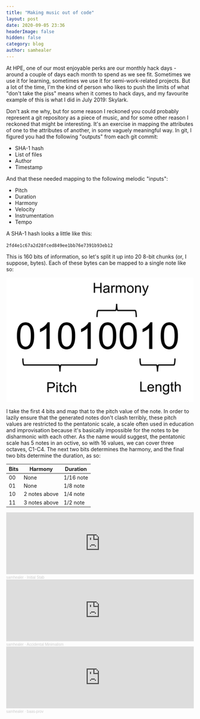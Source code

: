 ```yaml
---
title: "Making music out of code"
layout: post
date: 2020-09-05 23:36
headerImage: false
hidden: false
category: blog
author: samhealer
---
```


At HPE, one of our most enjoyable perks are our monthly hack days - around a couple of days each month to spend as we see fit. Sometimes we use it for learning, sometimes we use it for semi-work-related projects. But a lot of the time, I'm the kind of person who likes to push the limits of what "don't take the piss" means when it comes to hack days, and my favourite example of this is what I did in July 2019: Skylark.

Don't ask me why, but for some reason I reckoned you could probably represent a git repository as a piece of music, and for some other reason I reckoned that might be interesting. It's an exercise in mapping the attributes of one to the attributes of another, in some vaguely meaningful way. In git, I figured you had the following "outputs" from each git commit:

* SHA-1 hash
* List of files
* Author
* Timestamp

And that these needed mapping to the following melodic "inputs":

* Pitch
* Duration
* Harmony
* Velocity
* Instrumentation
* Tempo


A SHA-1 hash looks a little like this:

`2fd4e1c67a2d28fced849ee1bb76e7391b93eb12`

This is 160 bits of information, so let's split it up into 20 8-bit chunks (or, I suppose, bytes). Each of these bytes can be mapped to a single note like so:

![68648492_361239248141556_8522284295832731648_n](/assets/images/projects/skylark1.png)

I take the first 4 bits and map that to the pitch value of the note. In order to lazily ensure that the generated notes don't clash terribly, these pitch values are restricted to the pentatonic scale, a scale often used in education and improvisation because it's basically impossible for the notes to be disharmonic with each other. As the name would suggest, the pentatonic scale has 5 notes in an octive, so with 16 values, we can cover three octaves, C1-C4. The next two bits determines the harmony, and the final two bits determine the duration, as so:

| Bits | Harmony       | Duration  |
|------|---------------|-----------|
| 00   | None          | 1/16 note |
| 01   | None          | 1/8 note  |
| 10   | 2 notes above | 1/4 note  |
| 11   | 3 notes above | 1/2 note  |

 
<iframe width="100%" height="166" scrolling="no" frameborder="no" allow="autoplay" src="https://w.soundcloud.com/player/?url=https%3A//api.soundcloud.com/tracks/888427966&color=%23ff9900&auto_play=false&hide_related=false&show_comments=true&show_user=true&show_reposts=false&show_teaser=true"></iframe><div style="font-size: 10px; color: #cccccc;line-break: anywhere;word-break: normal;overflow: hidden;white-space: nowrap;text-overflow: ellipsis; font-family: Interstate,Lucida Grande,Lucida Sans Unicode,Lucida Sans,Garuda,Verdana,Tahoma,sans-serif;font-weight: 100;"><a href="https://soundcloud.com/samhealer" title="samhealer" target="_blank" style="color: #cccccc; text-decoration: none;">samhealer</a> · <a href="https://soundcloud.com/samhealer/initial-stab" title="Initial Stab" target="_blank" style="color: #cccccc; text-decoration: none;">Initial Stab</a></div>

<iframe width="100%" height="166" scrolling="no" frameborder="no" allow="autoplay" src="https://w.soundcloud.com/player/?url=https%3A//api.soundcloud.com/tracks/888427957&color=%23ff9900&auto_play=false&hide_related=false&show_comments=true&show_user=true&show_reposts=false&show_teaser=true"></iframe><div style="font-size: 10px; color: #cccccc;line-break: anywhere;word-break: normal;overflow: hidden;white-space: nowrap;text-overflow: ellipsis; font-family: Interstate,Lucida Grande,Lucida Sans Unicode,Lucida Sans,Garuda,Verdana,Tahoma,sans-serif;font-weight: 100;"><a href="https://soundcloud.com/samhealer" title="samhealer" target="_blank" style="color: #cccccc; text-decoration: none;">samhealer</a> · <a href="https://soundcloud.com/samhealer/accidental-minimalism" title="Accidental Minimalism" target="_blank" style="color: #cccccc; text-decoration: none;">Accidental Minimalism</a></div>

<iframe width="100%" height="166" scrolling="no" frameborder="no" allow="autoplay" src="https://w.soundcloud.com/player/?url=https%3A//api.soundcloud.com/tracks/888428332&color=%23ff9900&auto_play=false&hide_related=false&show_comments=true&show_user=true&show_reposts=false&show_teaser=true"></iframe><div style="font-size: 10px; color: #cccccc;line-break: anywhere;word-break: normal;overflow: hidden;white-space: nowrap;text-overflow: ellipsis; font-family: Interstate,Lucida Grande,Lucida Sans Unicode,Lucida Sans,Garuda,Verdana,Tahoma,sans-serif;font-weight: 100;"><a href="https://soundcloud.com/samhealer" title="samhealer" target="_blank" style="color: #cccccc; text-decoration: none;">samhealer</a> · <a href="https://soundcloud.com/samhealer/baas-prov" title="baas-prov" target="_blank" style="color: #cccccc; text-decoration: none;">baas-prov</a></div>